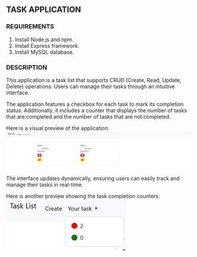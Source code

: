 ## TASK APPLICATION

### REQUIREMENTS
1. Install Node.js and npm.
2. Install Express framework.
3. Install MySQL database.

### DESCRIPTION
This application is a task list that supports CRUD (Create, Read, Update, Delete) operations. Users can manage their tasks through an intuitive interface.

The application features a checkbox for each task to mark its completion status. Additionally, it includes a counter that displays the number of tasks that are completed and the number of tasks that are not completed.

Here is a visual preview of the application:
![alt text](image-2.png)


The interface updates dynamically, ensuring users can easily track and manage their tasks in real-time.

Here is another preview showing the task completion counters:
![alt text](image.png)